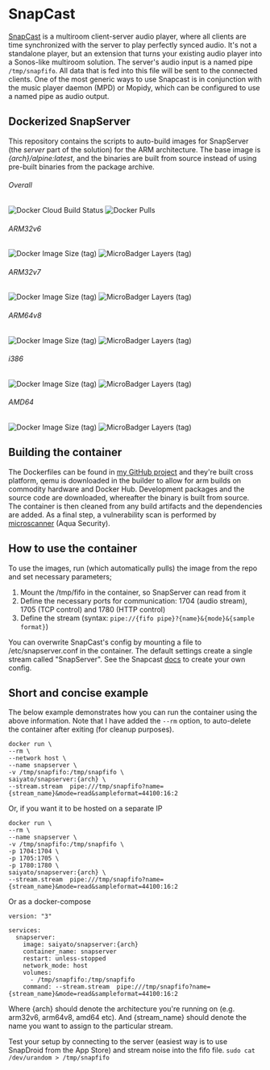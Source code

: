 # SnapCast
[SnapCast](https://github.com/badaix/snapcast) is a multiroom client-server audio player, where all clients are time synchronized with the server to play perfectly synced audio. It's not a standalone player, but an extension that turns your existing audio player into a Sonos-like multiroom solution. The server's audio input is a named pipe `/tmp/snapfifo`. All data that is fed into this file will be sent to the connected clients. One of the most generic ways to use Snapcast is in conjunction with the music player daemon (MPD) or Mopidy, which can be configured to use a named pipe as audio output.

## Dockerized SnapServer
This repository contains the scripts to auto-build images for SnapServer (the *server* part of the solution) for the ARM architecture. The base image is *{arch}/alpine:latest*, and the binaries are built from source instead of using pre-built binaries from the package archive.

###### Overall
<img alt="Docker Cloud Build Status" src="https://img.shields.io/docker/cloud/build/saiyato/snapserver?style=flat-square">  <img alt="Docker Pulls" src="https://img.shields.io/docker/pulls/saiyato/snapserver?style=flat-square">
###### ARM32v6
<img alt="Docker Image Size (tag)" src="https://img.shields.io/docker/image-size/saiyato/snapserver/arm32v6?style=flat-square">  <img alt="MicroBadger Layers (tag)" src="https://img.shields.io/microbadger/layers/saiyato/snapserver/arm32v6?style=flat-square">
###### ARM32v7
<img alt="Docker Image Size (tag)" src="https://img.shields.io/docker/image-size/saiyato/snapserver/arm32v7?style=flat-square">  <img alt="MicroBadger Layers (tag)" src="https://img.shields.io/microbadger/layers/saiyato/snapserver/arm32v7?style=flat-square">
###### ARM64v8
<img alt="Docker Image Size (tag)" src="https://img.shields.io/docker/image-size/saiyato/snapserver/arm64v8?style=flat-square">  <img alt="MicroBadger Layers (tag)" src="https://img.shields.io/microbadger/layers/saiyato/snapserver/arm64v8?style=flat-square">

###### i386
<img alt="Docker Image Size (tag)" src="https://img.shields.io/docker/image-size/saiyato/snapserver/i386?style=flat-square">  <img alt="MicroBadger Layers (tag)" src="https://img.shields.io/microbadger/layers/saiyato/snapserver/i386?style=flat-square">
###### AMD64
<img alt="Docker Image Size (tag)" src="https://img.shields.io/docker/image-size/saiyato/snapserver/amd64?style=flat-square">  <img alt="MicroBadger Layers (tag)" src="https://img.shields.io/microbadger/layers/saiyato/snapserver/amd64?style=flat-square">

## Building the container
The Dockerfiles can be found in [my GitHub project](https://github.com/Saiyato/snapserver_docker) and they're built cross platform, qemu is downloaded in the builder to allow for arm builds on commodity hardware and Docker Hub. Development packages and the source code are downloaded, whereafter the binary is built from source. The container is then cleaned from any build artifacts and the dependencies are added. As a final step, a vulnerability scan is performed by [microscanner](https://github.com/aquasecurity/microscanner) (Aqua Security).

## How to use the container
To use the images, run (which automatically pulls) the image from the repo and set necessary parameters;
1. Mount the /tmp/fifo in the container, so SnapServer can read from it
2. Define the necessary ports for communication: 1704 (audio stream), 1705 (TCP control) and 1780 (HTTP control)
3. Define the stream (syntax: `pipe://{fifo pipe}?{name}&{mode}&{sample format}`)

You can overwrite SnapCast's config by mounting a file to /etc/snapserver.conf in the container. The default settings create a single stream called "SnapServer". See the Snapcast [docs](https://github.com/badaix/snapcast#configuration) to create your own config.

## Short and concise example
The below example demonstrates how you can run the container using the above information. Note that I have added the `--rm` option, to auto-delete the container after exiting (for cleanup purposes).

```
docker run \
--rm \
--network host \
--name snapserver \
-v /tmp/snapfifo:/tmp/snapfifo \
saiyato/snapserver:{arch} \
--stream.stream  pipe:///tmp/snapfifo?name={stream_name}&mode=read&sampleformat=44100:16:2
```
Or, if you want it to be hosted on a separate IP
```
docker run \
--rm \
--name snapserver \
-v /tmp/snapfifo:/tmp/snapfifo \
-p 1704:1704 \
-p 1705:1705 \
-p 1780:1780 \
saiyato/snapserver:{arch} \
--stream.stream  pipe:///tmp/snapfifo?name={stream_name}&mode=read&sampleformat=44100:16:2
```
Or as a docker-compose
```
version: "3"

services:
  snapserver:
    image: saiyato/snapserver:{arch}
    container_name: snapserver
    restart: unless-stopped
    network_mode: host
    volumes:
      - /tmp/snapfifo:/tmp/snapfifo
    command: --stream.stream  pipe:///tmp/snapfifo?name={stream_name}&mode=read&sampleformat=44100:16:2
```

Where {arch} should denote the architecture you're running on (e.g. arm32v6, arm64v8, amd64 etc). And {stream_name} should denote the name you want to assign to the particular stream.

Test your setup by connecting to the server (easiest way is to use SnapDroid from the App Store) and stream noise into the fifo file.
`sudo cat /dev/urandom > /tmp/snapfifo`

